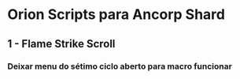 # Orion Scripts para Ancorp Shard

## 1 - Flame Strike Scroll
### Deixar menu do sétimo ciclo aberto para macro funcionar
